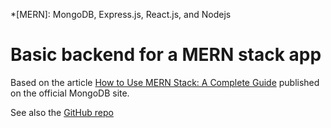 \*[MERN]: MongoDB, Express.js, React.js, and Nodejs

# Basic backend for a MERN stack app

Based on the article [How to Use MERN Stack: A Complete Guide](https://www.mongodb.com/languages/mern-stack-tutorial) published on the official MongoDB site.

See also the [GitHub repo](https://github.com/mongodb-developer/mern-stack-example)

